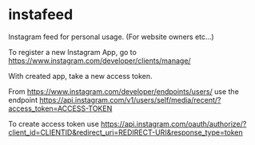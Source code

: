 # instafeed
Instagram feed for personal usage. (For website owners etc...)

To register a new Instagram App, go to https://www.instagram.com/developer/clients/manage/

With created app, take a new access token.

From https://www.instagram.com/developer/endpoints/users/ use the endpoint https://api.instagram.com/v1/users/self/media/recent/?access_token=ACCESS-TOKEN

To create access token use https://api.instagram.com/oauth/authorize/?client_id=CLIENTID&redirect_uri=REDIRECT-URI&response_type=token

